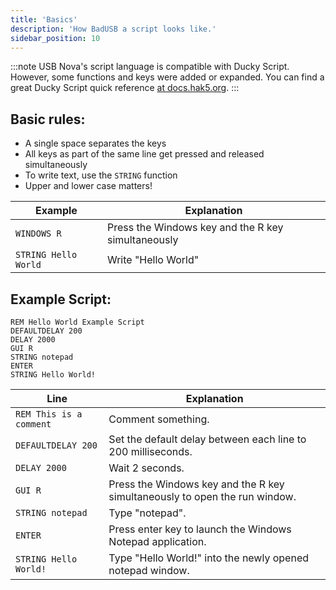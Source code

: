 ```yaml
---
title: 'Basics'
description: 'How BadUSB a script looks like.'
sidebar_position: 10
---
```


:::note
USB Nova's script language is compatible with Ducky Script. However, some functions and keys were added or expanded.
You can find a great Ducky Script quick reference [at docs.hak5.org](https://docs.hak5.org/usb-rubber-ducky-1/the-ducky-script-language/ducky-script-quick-reference).
:::

## Basic rules:
* A single space separates the keys
* All keys as part of the same line get pressed and released simultaneously
* To write text, use the `STRING` function
* Upper and lower case matters!

| Example | Explanation |
| ------- | ------------ |
| `WINDOWS R` | Press the Windows key and the R key simultaneously |
| `STRING Hello World` | Write "Hello World" |

## Example Script:

```
REM Hello World Example Script
DEFAULTDELAY 200
DELAY 2000
GUI R
STRING notepad
ENTER
STRING Hello World!
```

| Line | Explanation |
| ---- | ------------ |
| `REM This is a comment` | Comment something. |
| `DEFAULTDELAY 200` | Set the default delay between each line to 200 milliseconds. |
| `DELAY 2000` | Wait 2 seconds. |
| `GUI R` | Press the Windows key and the R key simultaneously to open the run window. |
| `STRING notepad` | Type "notepad". |
| `ENTER` | Press enter key to launch the Windows Notepad application. |
| `STRING Hello World!` | Type "Hello World!" into the newly opened notepad window. |